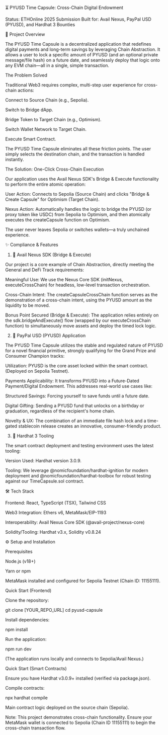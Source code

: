 ⏳ PYUSD Time Capsule: Cross-Chain Digital Endowment

Status: ETHOnline 2025 Submission
Built for: Avail Nexus, PayPal USD (PYUSD), and Hardhat 3 Bounties

🚀 Project Overview

The PYUSD Time Capsule is a decentralized application that redefines digital payments and long-term savings by leveraging Chain Abstraction. It allows a user to lock a specific amount of PYUSD (and an optional private message/file hash) on a future date, and seamlessly deploy that logic onto any EVM chain—all in a single, simple transaction.

The Problem Solved

Traditional Web3 requires complex, multi-step user experience for cross-chain actions:

Connect to Source Chain (e.g., Sepolia).

Switch to Bridge dApp.

Bridge Token to Target Chain (e.g., Optimism).

Switch Wallet Network to Target Chain.

Execute Smart Contract.

The PYUSD Time Capsule eliminates all these friction points. The user simply selects the destination chain, and the transaction is handled instantly.

The Solution: One-Click Cross-Chain Execution

Our application uses the Avail Nexus SDK's Bridge & Execute functionality to perform the entire atomic operation:

User Action: Connects to Sepolia (Source Chain) and clicks "Bridge & Create Capsule" for Optimism (Target Chain).

Nexus Action: Automatically handles the logic to bridge the PYUSD (or proxy token like USDC) from Sepolia to Optimism, and then atomically executes the createCapsule function on Optimism.

The user never leaves Sepolia or switches wallets—a truly unchained experience.

✨ Compliance & Features

1. 🌊 Avail Nexus SDK (Bridge & Execute)

Our project is a core example of Chain Abstraction, directly meeting the General and DeFi Track requirements:

Meaningful Use: We use the Nexus Core SDK (initNexus, executeCrossChain) for headless, low-level transaction orchestration.

Cross-Chain Intent: The createCapsuleCrossChain function serves as the demonstration of a cross-chain intent, using the PYUSD amount as the liquidity to be moved.

Bonus Point Secured (Bridge & Execute): The application relies entirely on the sdk.bridgeAndExecute() flow (wrapped by our executeCrossChain function) to simultaneously move assets and deploy the timed lock logic.

2. 🐳 PayPal USD (PYUSD) Application

The PYUSD Time Capsule utilizes the stable and regulated nature of PYUSD for a novel financial primitive, strongly qualifying for the Grand Prize and Consumer Champion tracks:

Utilization: PYUSD is the core asset locked within the smart contract. (Deployed on Sepolia Testnet).

Payments Applicability: It transforms PYUSD into a Future-Dated Payment/Digital Endowment. This addresses real-world use cases like:

Structured Savings: Forcing yourself to save funds until a future date.

Digital Gifting: Sending a PYUSD fund that unlocks on a birthday or graduation, regardless of the recipient's home chain.

Novelty & UX: The combination of an immediate file hash lock and a time-gated stablecoin release creates an innovative, consumer-friendly product.

3. 👷 Hardhat 3 Tooling

The smart contract deployment and testing environment uses the latest tooling:

Version Used: Hardhat version 3.0.9.

Tooling: We leverage @nomicfoundation/hardhat-ignition for modern deployment and @nomicfoundation/hardhat-toolbox for robust testing against our TimeCapsule.sol contract.

🛠️ Tech Stack

Frontend: React, TypeScript (TSX), Tailwind CSS

Web3 Integration: Ethers v6, MetaMask/EIP-1193

Interoperability: Avail Nexus Core SDK (@avail-project/nexus-core)

Solidity/Tooling: Hardhat v3.x, Solidity v0.8.24

⚙️ Setup and Installation

Prerequisites

Node.js (v18+)

Yarn or npm

MetaMask installed and configured for Sepolia Testnet (Chain ID: 11155111).

Quick Start (Frontend)

Clone the repository:

git clone [YOUR_REPO_URL]
cd pyusd-capsule


Install dependencies:

npm install


Run the application:

npm run dev


(The application runs locally and connects to Sepolia/Avail Nexus.)

Quick Start (Smart Contracts)

Ensure you have Hardhat v3.0.9+ installed (verified via package.json).

Compile contracts:

npx hardhat compile


Main contract logic deployed on the source chain (Sepolia).

Note: This project demonstrates cross-chain functionality. Ensure your MetaMask wallet is connected to Sepolia (Chain ID 11155111) to begin the cross-chain transaction flow.